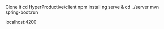 Clone it 
cd HyperProductive/client
npm install
ng serve &
cd ../server 
mvn spring-boot:run

localhost:4200

